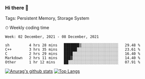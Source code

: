 ### Hi there 👋

Tags: Persistent Memory, Storage System

<!--

[![Anurag's github stats](https://github-readme-stats.vercel.app/api?username=wwyf)](https://github.com/anuraghazra/github-readme-stats)

[![Anurag's github stats](https://github-readme-stats.vercel.app/api?username=wwyf&count_private=true)](https://github.com/anuraghazra/github-readme-stats)


[![Top Langs](https://github-readme-stats.vercel.app/api/top-langs/?username=wwyf&count_private=true&&hide=jupyter%20notebook,html)](https://github.com/anuraghazra/github-readme-stats)



-->


⏱ Weekly coding time

<!--START_SECTION:waka-->
```text
Week: 02 December, 2021 - 08 December, 2021

sh         4 hrs 28 mins   ███████▒░░░░░░░░░░░░░░░░░   29.48 % 
C++        3 hrs 35 mins   ██████░░░░░░░░░░░░░░░░░░░   23.61 % 
C          2 hrs 29 mins   ████░░░░░░░░░░░░░░░░░░░░░   16.40 % 
Markdown   2 hrs 11 mins   ███▓░░░░░░░░░░░░░░░░░░░░░   14.40 % 
Other      1 hr 12 mins    ██░░░░░░░░░░░░░░░░░░░░░░░   07.91 % 
```
<!--END_SECTION:waka-->



[![Anurag's github stats](https://github-readme-stats.vercel.app/api?username=wwyf&count_private=true&show_icons=true&hide_border=true)](https://github.com/anuraghazra/github-readme-stats) [![Top Langs](https://github-readme-stats.vercel.app/api/top-langs/?username=wwyf&count_private=true&hide=jupyter%20notebook,html,OpenEdge%20ABL&langs_count=10&layout=compact&hide_border=true)](https://github.com/anuraghazra/github-readme-stats)

<!--

[![willianrod's wakatime stats](https://github-readme-stats.vercel.app/api/wakatime?username=wwyf)](https://github.com/anuraghazra/github-readme-stats)


-->
